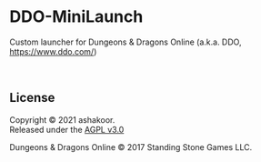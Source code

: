# DDO-MiniLaunch

Custom launcher for Dungeons & Dragons Online (a.k.a. DDO, https://www.ddo.com/)

&nbsp;

## License
Copyright © 2021 ashakoor.  
Released under the [AGPL v3.0](COPYING.md)

Dungeons & Dragons Online © 2017 Standing Stone Games LLC.
